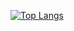 [![Top Langs](https://github-readme-stats.vercel.app/api/top-langs/?username=vianneynara&layout=compact)](https://github.com/anuraghazra/github-readme-stats)
